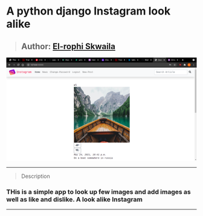 # A python django Instagram look alike

>## Author: [El-rophi Skwaila](https://github.com/Elrophi/django-gallery)


![My Site photo](https://github.com/Elrophi/pygram/blob/master/static/photo/Screenshot%20from%202021-05-25%2005-20-16.png)

---

>Description
### THis is a simple app to look up few images and add images as well as like and dislike. A look alike Instagram
---